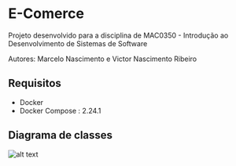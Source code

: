 # E-Comerce

Projeto desenvolvido para a disciplina de MAC0350 - Introdução ao Desenvolvimento de Sistemas de Software

Autores: Marcelo Nascimento e Victor Nascimento Ribeiro

## Requisitos
- Docker
- Docker Compose : 2.24.1

## Diagrama de classes
![alt text](https://lucid.app/publicSegments/view/05d03078-9dc9-49f0-bfbc-af45759a2506/image.png)
